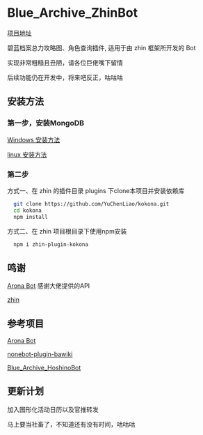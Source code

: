 # Blue_Archive_ZhinBot

[项目地址](https://github.com/YuChenLiao/kokona)

碧蓝档案总力攻略图、角色查询插件, 适用于由 zhin 框架所开发的 Bot

实现非常粗糙且丑陋，请各位巨佬嘴下留情

后续功能仍在开发中，将来吧反正，咕咕咕

## 安装方法

### 第一步，安装MongoDB

[Windows 安装方法](https://mongodb.net.cn/manual/tutorial/install-mongodb-on-windows/)

[linux 安装方法](https://mongodb.net.cn/manual/administration/install-on-linux/)

### 第二步

方式一、在 zhin 的插件目录 plugins 下clone本项目并安装依赖库

```bash
  git clone https://github.com/YuChenLiao/kokona.git
  cd kokona
  npm install
```

方式二、在 zhin 项目根目录下使用npm安装

```bash
  npm i zhin-plugin-kokona
```

## 鸣谢

[Arona Bot](https://doc.arona.diyigemt.com/api/) 感谢大佬提供的API

[zhin](https://github.com/zhinjs/zhin)

## 参考项目

[Arona Bot](https://doc.arona.diyigemt.com/api/)

[nonebot-plugin-bawiki](https://github.com/lgc-NB2Dev/nonebot-plugin-bawiki)

[Blue_Archive_HoshinoBot](https://github.com/Cosmos01/Blue_Archive_HoshinoBot)

## 更新计划

加入图形化活动日历以及官推转发

马上要当社畜了，不知道还有没有时间，咕咕咕
